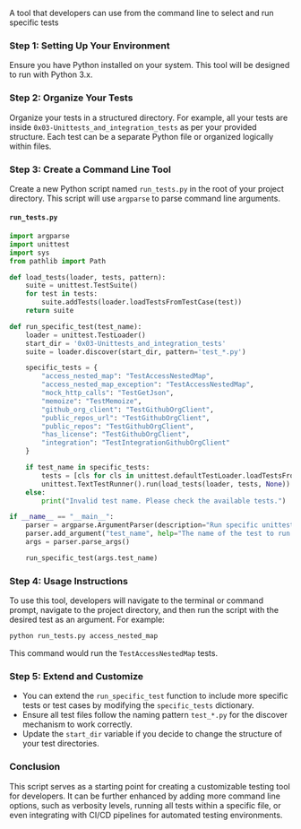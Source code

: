 A tool that developers can use from the command line to select and run specific tests

### Step 1: Setting Up Your Environment

Ensure you have Python installed on your system. This tool will be designed to run with Python 3.x.

### Step 2: Organize Your Tests

Organize your tests in a structured directory. For example, all your tests are inside `0x03-Unittests_and_integration_tests` as per your provided structure. Each test can be a separate Python file or organized logically within files.

### Step 3: Create a Command Line Tool

Create a new Python script named `run_tests.py` in the root of your project directory. This script will use `argparse` to parse command line arguments.

#### `run_tests.py`

```python
import argparse
import unittest
import sys
from pathlib import Path

def load_tests(loader, tests, pattern):
    suite = unittest.TestSuite()
    for test in tests:
        suite.addTests(loader.loadTestsFromTestCase(test))
    return suite

def run_specific_test(test_name):
    loader = unittest.TestLoader()
    start_dir = '0x03-Unittests_and_integration_tests'
    suite = loader.discover(start_dir, pattern='test_*.py')

    specific_tests = {
        "access_nested_map": "TestAccessNestedMap",
        "access_nested_map_exception": "TestAccessNestedMap",
        "mock_http_calls": "TestGetJson",
        "memoize": "TestMemoize",
        "github_org_client": "TestGithubOrgClient",
        "public_repos_url": "TestGithubOrgClient",
        "public_repos": "TestGithubOrgClient",
        "has_license": "TestGithubOrgClient",
        "integration": "TestIntegrationGithubOrgClient"
    }

    if test_name in specific_tests:
        tests = [cls for cls in unittest.defaultTestLoader.loadTestsFromName(f"{start_dir}.{specific_tests[test_name]}") if cls.__class__.__name__ == specific_tests[test_name]]
        unittest.TextTestRunner().run(load_tests(loader, tests, None))
    else:
        print("Invalid test name. Please check the available tests.")

if __name__ == "__main__":
    parser = argparse.ArgumentParser(description="Run specific unittests for the ALX Backend Python project.")
    parser.add_argument("test_name", help="The name of the test to run.")
    args = parser.parse_args()

    run_specific_test(args.test_name)
```

### Step 4: Usage Instructions

To use this tool, developers will navigate to the terminal or command prompt, navigate to the project directory, and then run the script with the desired test as an argument. For example:

```bash
python run_tests.py access_nested_map
```

This command would run the `TestAccessNestedMap` tests.

### Step 5: Extend and Customize

- You can extend the `run_specific_test` function to include more specific tests or test cases by modifying the `specific_tests` dictionary.
- Ensure all test files follow the naming pattern `test_*.py` for the discover mechanism to work correctly.
- Update the `start_dir` variable if you decide to change the structure of your test directories.

### Conclusion

This script serves as a starting point for creating a customizable testing tool for developers. It can be further enhanced by adding more command line options, such as verbosity levels, running all tests within a specific file, or even integrating with CI/CD pipelines for automated testing environments.